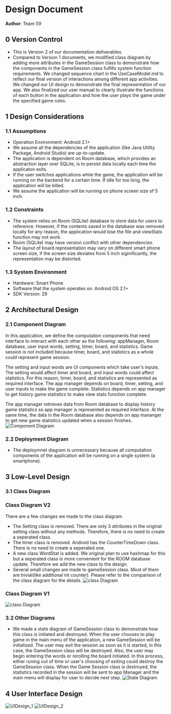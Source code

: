# Design Document

**Author**: Team 59

## 0 Version Control

- This is Version 2 of our documentation deliverables.
- Compared to Version 1 documents, we modified class diagram by adding more attributes in the GameSession class to demonstrate how the components in the GameSession class fulfills system function requirements. We changed sequence chart in the UseCaseModel.md to reflect our final version of interactions among different app activities. We changed our UI design to demonstrate the final representation of our app. We also finalized our user manual to clearly illustrate the functions of each button in the application and how the user plays the game under the specified game rules.

## 1 Design Considerations

### 1.1 Assumptions

- Operation Environment: Android 2.1+
- We assume all the dependencies of the application (like Java Utility Package, Android Studio) are up-to-update. 
- The application is dependent on Room database, which provides an abstraction layer over SQLite, is to persist data locally each time the applicaton exits. 
- If the user switches applications while the game, the application will be running on the backend for a certain time. If idle for too long, the application will be killed.
- We assume the application will be running on phone screen size of 5 inch.

### 1.2 Constraints

- The system relies on Room (SQLite) database to store data for users to reference. However, if the contents saved in the database was removed locally for any reason, the application would lose the file and viewStats function may not work.
- Room (SQLite) may have version conflict with other dependencies.
- The layout of board representation may vary on different smart phone screen size, if the screen size deviates from 5 inch siginificantly, the representation may be distorted.

### 1.3 System Environment

- Hardware: Smart Phone
- Software that the system operates on: Android OS 2.1+
- SDK Version: 29

## 2 Architectural Design

### 2.1 Component Diagram

In this application, we define the computation components that need interface to interact with each other as the following: appManager, Room database, user input words, setting, timer, board, and statistics. Game session is not included because timer, board, and statistics as a whole could represent game session.

The setting and input words are UI components which take user's inputs. The setting would affect timer and board, and input words could affect statistics. For this reason, timer, board, and statistics are represented as required interface. The app manager depends on board, timer, setting, and user inputs to make the game complete. Statistics depends on app manager to get history game statistics to make view stats function complete.

The app manager retrieves data from Room database to display history game statistics so app manager is represented as required interface. At the same time, the data in the Room database also depends on app mananger to get new game statistics updated when a session finishes.
![Component Diagram](ComponentDiagram.png)

### 2.2 Deployment Diagram

- The deploymnet diagram is unnecessary because all computation components of the application will be running on a single system (a smartphone).

## 3 Low-Level Design

### 3.1 Class Diagram
### Class Diagram V2
There are a few changes we made to the class diagram
- The Setting class is removed. There are only 3 attributes in the original setting class without any methods. Therefore, there is no need to create a seperated class.
- The timer class is removed. Android has the CounterTimeDown class. There is no need to create a seperated one.
- A new class WordStat is added. We original plan to use hashmap for this but a seperated class is more convenient for the ROOM database update. Therefore we add the new class to the design.
- Several small changes are made to gameSession class. Most of them are trivial(like additional int counter). Please refer to the comparison of the class diagram for the details.
![class Diagram](design-team.png)
### Class Diagram V1
![class Diagram](design-team_v0.png)

### 3.2 Other Diagrams

- We made a state diagram of GameSession class to demonstrate how this class is initiated and destroyed. When the user chooses to play game in the main menu of the application, a new GameSession will be initialized. The user may exit the session as soon as it is started, in this case, the GameSession class will be destroyed. Also, the user may begin entering the words or rerolling the board initiated. In this process, either runing out of time or user's choosing of exiting could destroy the GameSession class. When the Game Session class is destroyed, the statistics recorded in the session will be sent to app Manager and the main menu will display for user to decide next step.
![State Diagram](StateDiagram.png)

## 4 User Interface Design
![UIDesign_1](UIDesign_1.png)
![UIDesign_2](UIDesign_2.png)<!--stackedit_data:
eyJoaXN0b3J5IjpbMTYyODQ5NTM1MF19
-->

